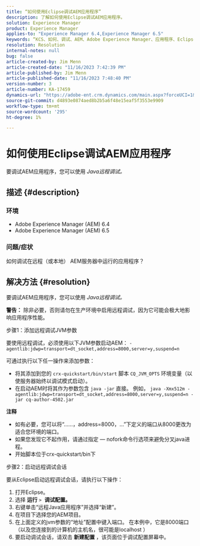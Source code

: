 ```yaml
---
title: “如何使用Eclipse调试AEM应用程序”
description: 了解如何使用Eclipse调试AEM应用程序。
solution: Experience Manager
product: Experience Manager
applies-to: "Experience Manager 6.4,Experience Manager 6.5"
keywords: “KCS、如何、调试、AEM、Adobe Experience Manager、应用程序、Eclipse、6.4、6.5、应用程序”
resolution: Resolution
internal-notes: null
bug: false
article-created-by: Jim Menn
article-created-date: "11/16/2023 7:42:39 PM"
article-published-by: Jim Menn
article-published-date: "11/16/2023 7:48:40 PM"
version-number: 3
article-number: KA-17459
dynamics-url: "https://adobe-ent.crm.dynamics.com/main.aspx?forceUCI=1&pagetype=entityrecord&etn=knowledgearticle&id=016ddc48-b884-ee11-8179-6045bd006268"
source-git-commit: d4893e0874aed8b2b5a6f48e15eaf5f3553e9909
workflow-type: tm+mt
source-wordcount: '295'
ht-degree: 1%

---
```


# 如何使用Eclipse调试AEM应用程序


要调试AEM应用程序，您可以使用 *Java远程调试。*

## 描述 {#description}


### <b>环境</b>

- Adobe Experience Manager (AEM) 6.4
- Adobe Experience Manager (AEM) 6.5




### <b>问题/症状</b>

如何调试在远程（或本地） AEM服务器中运行的应用程序？


## 解决方法 {#resolution}


要调试AEM应用程序，您可以使用 *Java远程调试。*

<b>警告：</b> 除非必要，否则请勿在生产环境中启用远程调试，因为它可能会极大地影响应用程序性能。

步骤1：添加远程调试JVM参数

要使用远程调试，必须使用以下JVM参数启动AEM：
`-agentlib:jdwp=transport=dt_socket,address=8000,server=y,suspend=n`

可通过执行以下任一操作来添加参数：

- 将其添加到您的 `crx-quickstart/bin/start` 脚本 `CQ_JVM_OPTS` 环境变量（以使服务器始终以调试模式启动）。
- 在启动AEM时将其作为参数包含 `java -jar` 直接。 例如， `java -Xmx512m -agentlib:jdwp=transport=dt_socket,address=8000,server=y,suspend=n -jar cq-author-4502.jar`


<b>注释</b>

- 如有必要，您可以将“……，address=8000，...”下定义的端口从8000更改为适合您环境的端口。
- 如果您发现它不起作用，请通过指定 — nofork命令行选项来避免分叉java进程。
- 开始脚本位于crx-quickstart/bin下


步骤2：启动远程调试会话

要从Eclipse启动远程调试会话，请执行以下操作：

1. 打开Eclipse。
2. 选择 <b>运行</b> `>`  <b>调试配置。</b>
3. 右键单击“远程Java应用程序”并选择“新建”。
4. 在项目下选择您的AEM项目。
5. 在上面定义的jvm参数的“地址”配置中键入端口。 在本例中，它是8000端口（以及您连接到的计算机的主机名，很可能是localhost ）
6. 要启动调试会话，请双击 <b>新建配置</b> ，该页面位于调试配置屏幕中。

